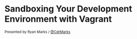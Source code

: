 
# Sandboxing Your Development Environment with Vagrant

<p>
	<small>Presented by Ryan Marks / <a href="https://twitter.com/cdrmarks">@CdrMarks</a></small>
</p>